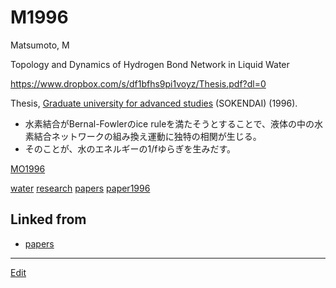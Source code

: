 # M1996

Matsumoto, M

Topology and Dynamics of Hydrogen Bond Network in Liquid Water

https://www.dropbox.com/s/df1bfhs9pi1voyz/Thesis.pdf?dl=0

Thesis, [Graduate university for advanced studies](https://www.soken.ac.jp/en/) (SOKENDAI) (1996).


* 水素結合がBernal-Fowlerのice ruleを満たそうとすることで、液体の中の水素結合ネットワークの組み換え運動に独特の相関が生じる。
* そのことが、水のエネルギーの1/fゆらぎを生みだす。

[MO1996](MO1996.md)



[water](water.md) [research](research.md) [papers](papers.md) [paper1996](paper1996.md)



## Linked from

* [papers](papers.md)


----
[Edit](https://github.com/vitroid/vitroid.github.io/edit/master/MD/M1996.md)
